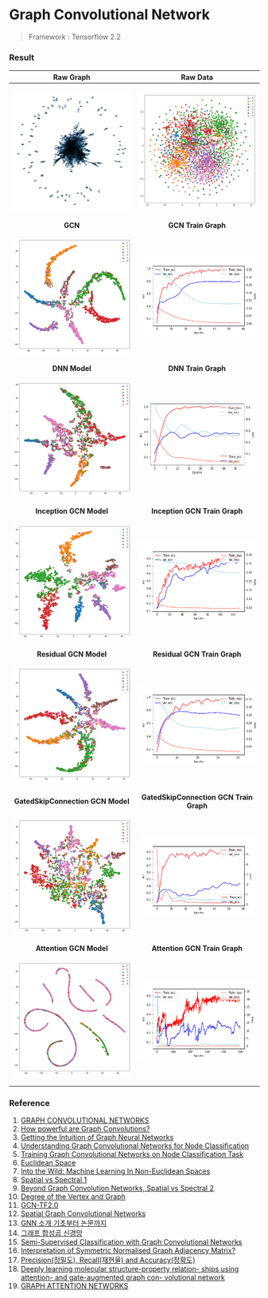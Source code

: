 # Graph Convolutional Network

> Framework : Tensorflow 2.2

### Result

|Raw Graph|Raw Data|
|:-:|:-:|
|<p align="center"><img width="400pixel" src="https://github.com/comojin1994/GCN/blob/develop/docs/raw_graph.png"></img></p>|<p align="center"><img width="400pixel" src="https://github.com/comojin1994/GCN/blob/develop/docs/raw_data_scatter.png"></img></p>|
|**GCN**|**GCN Train Graph**|
|<p align="center"><img width="400pixel" src="https://github.com/comojin1994/GCN/blob/develop/docs/GCN_1.png"></img></p>|<p align="center"><img width="400pixel" src="https://github.com/comojin1994/GCN/blob/develop/docs/GCN_train_graph.png"></img></p>|
|**DNN Model**|**DNN Train Graph**|
|<p align="center"><img width="400pixel" src="https://github.com/comojin1994/GCN/blob/develop/docs/DNN.png"></img></p>|<p align="center"><img width="400pixel" src="https://github.com/comojin1994/GCN/blob/develop/docs/DNN_train_graph.png"></img></p>|
|**Inception GCN Model**|**Inception GCN Train Graph**|
|<p align="center"><img width="400pixel" src="https://github.com/comojin1994/GCN/blob/develop/docs/InceptionGCN.png"></img></p>|<p align="center"><img width="400pixel" src="https://github.com/comojin1994/GCN/blob/develop/docs/Inception GCN_train_graph.png"></img></p>|
|**Residual GCN Model**|**Residual GCN Train Graph**|
|<p align="center"><img width="400pixel" src="https://github.com/comojin1994/GCN/blob/develop/docs/ResidualGCN.png"></img></p>|<p align="center"><img width="400pixel" src="https://github.com/comojin1994/GCN/blob/develop/docs/Residual GCN_train_graph.png"></img></p>|
|**GatedSkipConnection GCN Model**|**GatedSkipConnection GCN Train Graph**|
|<p align="center"><img width="400pixel" src="https://github.com/comojin1994/GCN/blob/develop/docs/GatedSkipConnection.png"></img></p>|<p align="center"><img width="400pixel" src="https://github.com/comojin1994/GCN/blob/develop/docs/GatedSkipConnection GCN_train_graph.png"></img></p>|
|**Attention GCN Model**|**Attention GCN Train Graph**|
|<p align="center"><img width="400pixel" src="https://github.com/comojin1994/GCN/blob/develop/docs/Attention.png"></img></p>|<p align="center"><img width="400pixel" src="https://github.com/comojin1994/GCN/blob/develop/docs/Attention GCN_train_graph.png"></img></p>|

### Reference

1. [GRAPH CONVOLUTIONAL NETWORKS](https://tkipf.github.io/graph-convolutional-networks/)
2. [How powerful are Graph Convolutions?](https://www.inference.vc/how-powerful-are-graph-convolutions-review-of-kipf-welling-2016-2/)
3. [Getting the Intuition of Graph Neural Networks](https://medium.com/analytics-vidhya/getting-the-intuition-of-graph-neural-networks-a30a2c34280d)
4. [Understanding Graph Convolutional Networks for Node Classification](https://towardsdatascience.com/understanding-graph-convolutional-networks-for-node-classification-a2bfdb7aba7b)
5. [Training Graph Convolutional Networks on Node Classification Task](https://towardsdatascience.com/graph-convolutional-networks-on-node-classification-2b6bbec1d042)
6. [Euclidean Space](https://en.wikipedia.org/wiki/Euclidean_space)
7. [Into the Wild: Machine Learning In Non-Euclidean Spaces](https://dawn.cs.stanford.edu/2019/10/10/noneuclidean/)
8. [Spatial vs Spectral 1](https://ai.stackexchange.com/questions/14003/what-is-the-difference-between-graph-convolution-in-the-spatial-vs-spectral-doma)
9. [Beyond Graph Convolution Networks, Spatial vs Spectral 2](https://towardsdatascience.com/beyond-graph-convolution-networks-8f22c403955a)
10. [Degree of the Vertex and Graph](http://www.geom.uiuc.edu/~doty/degree.html)
11. [GCN-TF2.0](https://github.com/cshjin/GCN-TF2.0/tree/15232a7da73dbca0591a0f8551d7b0fc4495f3de)
12. [Spatial Graph Convolutional Networks](https://arxiv.org/pdf/1909.05310.pdf)
13. [GNN 소개 기초부터 논문까지](https://www.theteams.kr/teams/2849/post/73222)
14. [그래프 합성곱 신경망](https://untitledtblog.tistory.com/152)
15. [Semi-Supervised Classification with Graph Convolutional Networks](https://arxiv.org/pdf/1609.02907.pdf)
16. [Interpretation of Symmetric Normalised Graph Adjacency Matrix?](https://math.stackexchange.com/questions/3035968/interpretation-of-symmetric-normalised-graph-adjacency-matrix)
17. [Precision(정밀도), Recall(재현율) and Accuracy(정확도)](https://sumniya.tistory.com/26)
18. [Deeply learning molecular structure-property relation- ships using attention- and gate-augmented graph con- volutional network](https://arxiv.org/pdf/1805.10988.pdf)
19. [GRAPH ATTENTION NETWORKS](https://arxiv.org/pdf/1710.10903.pdf)

